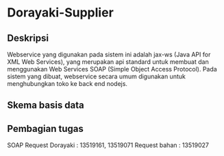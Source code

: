 # Dorayaki-Supplier

## Deskripsi
Webservice yang digunakan pada sistem ini adalah jax-ws (Java API for XML Web Services), yang merupakan api standard untuk membuat dan menggunakan Web Services SOAP (Simple Object Access Protocol). Pada sistem yang dibuat, webservice secara umum digunakan untuk menghubungkan toko ke back end nodejs.

## Skema basis data

## Pembagian tugas

SOAP
Request Dorayaki : 13519161, 13519071
Request bahan : 13519027
